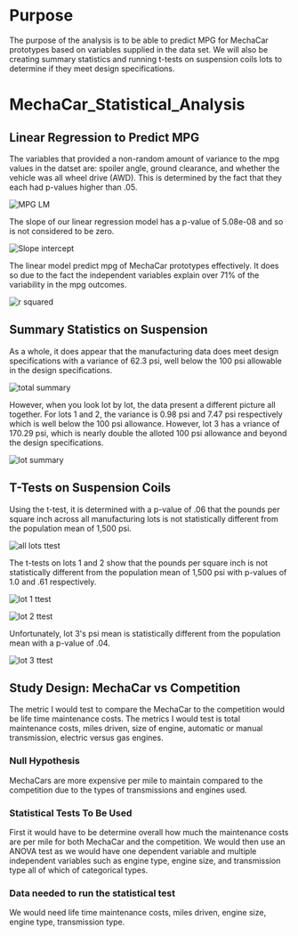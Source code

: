 # Purpose

The purpose of the analysis is to be able to predict MPG for MechaCar prototypes based on variables supplied in the data set.  We will also be creating summary statistics and running t-tests on suspension coils lots to determine if they meet design specifications.

# MechaCar_Statistical_Analysis

## Linear Regression to Predict MPG
The variables that provided a non-random amount of variance to the mpg values in the datset are: spoiler angle, ground clearance, and whether the vehicle was all wheel drive (AWD).  This is determined by the fact that they each had p-values higher than .05.

![MPG LM](https://user-images.githubusercontent.com/78942457/120943989-36e77d00-c700-11eb-92af-14a50224c466.PNG)

The slope of our linear regression model has a p-value of 5.08e-08 and so is not considered to be zero.

![Slope intercept](https://user-images.githubusercontent.com/78942457/120944351-030d5700-c702-11eb-82d6-98dc44e47109.PNG)

The linear model predict mpg of MechaCar prototypes effectively.  It does so due to the fact the independent variables explain over 71% of the variability in the mpg outcomes.

![r squared](https://user-images.githubusercontent.com/78942457/120944429-6bf4cf00-c702-11eb-8107-f3534cdd973a.PNG)

## Summary Statistics on Suspension

As a whole, it does appear that the manufacturing data does meet design specifications with a variance of 62.3 psi, well below the 100 psi allowable in the design specifications.

![total summary](https://user-images.githubusercontent.com/78942457/120944554-2258b400-c703-11eb-8f4a-1c313925cd76.PNG)

However, when you look lot by lot, the data present a different picture all together.  For lots 1 and 2, the variance is 0.98 psi and 7.47 psi respectively which is well below the 100 psi allowance.  However, lot 3 has a vriance of 170.29 psi, which is nearly double the alloted 100 psi allowance and beyond the design specifications.

![lot summary](https://user-images.githubusercontent.com/78942457/120944605-6ba90380-c703-11eb-810c-ff01293407ad.PNG)

## T-Tests on Suspension Coils

Using the t-test, it is determined with a p-value of .06 that the pounds per square inch across all manufacturing lots is not statistically different from the population mean of 1,500 psi.

![all lots ttest](https://user-images.githubusercontent.com/78942457/120944838-9778b900-c704-11eb-9e84-2ea9551afb38.PNG)

The t-tests on lots 1 and 2 show that the pounds per square inch is not statistically different from the population mean of 1,500 psi with p-values of 1.0 and .61 respectively.

![lot 1 ttest](https://user-images.githubusercontent.com/78942457/120944875-cb53de80-c704-11eb-8bef-75de347c05f9.PNG)

![lot 2 ttest](https://user-images.githubusercontent.com/78942457/120944877-ce4ecf00-c704-11eb-8eb9-3dcd88b7bd44.PNG)

Unfortunately, lot 3's psi mean is statistically different from the population mean with a p-value of .04.

![lot 3 ttest](https://user-images.githubusercontent.com/78942457/120944902-f0e0e800-c704-11eb-9cff-1a4fd79333f8.PNG)


## Study Design: MechaCar vs Competition

The metric I would test to compare the MechaCar to the competition would be life time maintenance costs.  The metrics I would test is total maintenance costs, miles driven, size of engine, automatic or manual transmission, electric versus gas engines.

### Null Hypothesis

MechaCars are more expensive per mile to maintain compared to the competition due to the types of transmissions and engines used.

### Statistical Tests To Be Used

First it would have to be determine overall how much the maintenance costs are per mile for both MechaCar and the competition.  We would then use an ANOVA test as we would have one dependent variable and multiple independent variables such as engine type, engine size, and transmission type all of which of categorical types.

### Data needed to run the statistical test
We would need life time maintenance costs, miles driven, engine size, engine type, transmission type.
